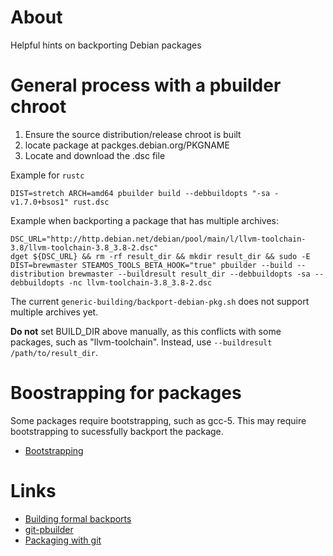 # About
Helpful hints on backporting Debian packages

# General process with a pbuilder chroot

1. Ensure the source distribution/release chroot is built
2. locate package at packges.debian.org/PKGNAME
2. Locate and download the .dsc file

Example for `rustc`
```
DIST=stretch ARCH=amd64 pbuilder build --debbuildopts "-sa -v1.7.0+bsos1" rust.dsc
```

Example when backporting a package that has multiple archives:

```
DSC_URL="http://http.debian.net/debian/pool/main/l/llvm-toolchain-3.8/llvm-toolchain-3.8_3.8-2.dsc"
dget ${DSC_URL} && rm -rf result_dir && mkdir result_dir && sudo -E DIST=brewmaster STEAMOS_TOOLS_BETA_HOOK="true" pbuilder --build --distribution brewmaster --buildresult result_dir --debbuildopts -sa --debbuildopts -nc llvm-toolchain-3.8_3.8-2.dsc
```

The current `generic-building/backport-debian-pkg.sh` does not support multiple archives yet.  

**Do not** set BUILD_DIR above manually, as this conflicts with some packages, such as "llvm-toolchain". Instead, use `--buildresult /path/to/result_dir`.

# Boostrapping for packages

Some packages require bootstrapping, such as gcc-5. This may require bootstrapping to sucessfully backport the package.

* [Bootstrapping](https://wiki.debian.org/DebianBootstrap)

# Links

* [Building formal backports](https://wiki.debian.org/BuildingFormalBackports)
* [git-pbuilder](https://wiki.debian.org/git-pbuilder)
* [Packaging with git](https://wiki.debian.org/PackagingWithGit)
